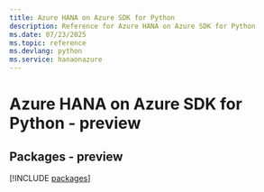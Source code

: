 ```yaml
---
title: Azure HANA on Azure SDK for Python
description: Reference for Azure HANA on Azure SDK for Python
ms.date: 07/23/2025
ms.topic: reference
ms.devlang: python
ms.service: hanaonazure
---
```

# Azure HANA on Azure SDK for Python - preview
## Packages - preview
[!INCLUDE [packages](hana-on-azure-index.md)]